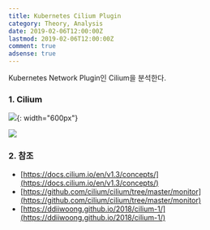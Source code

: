 ```yaml
---
title: Kubernetes Cilium Plugin
category: Theory, Analysis
date: 2019-02-06T12:00:00Z
lastmod: 2019-02-06T12:00:00Z
comment: true
adsense: true
---
```


Kubernetes Network Plugin인 Cilium을 분석한다.

### 1. Cilium

![]({{site.baseurl}}/images/theory_analysis/Kubernetes_Cilium_Plugin/Cilium_Components.PNG){: width="600px"}

![]({{site.baseurl}}/images/theory_analysis/Kubernetes_Cilium_Plugin/Cilium_Network_VXLAN.PNG)

### 2. 참조

* [https://docs.cilium.io/en/v1.3/concepts/](https://docs.cilium.io/en/v1.3/concepts/) 
* [https://github.com/cilium/cilium/tree/master/monitor](https://github.com/cilium/cilium/tree/master/monitor)
* [https://ddiiwoong.github.io/2018/cilium-1/](https://ddiiwoong.github.io/2018/cilium-1/)
